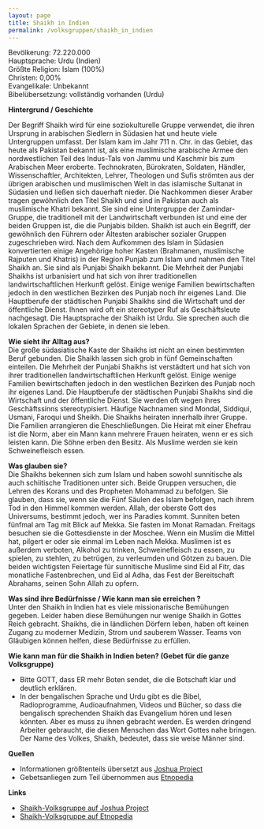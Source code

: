 ```yaml
---
layout: page
title: Shaikh in Indien
permalink: /volksgruppen/shaikh_in_indien
---
```


Bevölkerung: 72.220.000  
Hauptsprache: Urdu (Indien)  
Größte Religion: Islam (100%)  
Christen: 0,00%  
Evangelikale: Unbekannt  
Bibelübersetzung: vollständig vorhanden (Urdu)  

**Hintergrund / Geschichte**  

Der Begriff Shaikh wird für eine soziokulturelle Gruppe verwendet, 
die ihren Ursprung in arabischen Siedlern in Südasien hat und heute viele Untergruppen umfasst. 
Der Islam kam im Jahr 711 n. Chr. in das Gebiet, das heute als Pakistan bekannt ist, als eine muslimische arabische Armee den nordwestlichen Teil des Indus-Tals von Jammu und Kaschmir bis zum Arabischen Meer eroberte. 
Technokraten, Bürokraten, Soldaten, Händler, Wissenschaftler, Architekten, Lehrer, Theologen und Sufis strömten aus der übrigen arabischen und muslimischen Welt in das islamische Sultanat in Südasien und ließen sich dauerhaft nieder. 
Die Nachkommen dieser Araber tragen gewöhnlich den Titel Shaikh und sind in Pakistan auch als muslimische Khatri bekannt.
Sie sind eine Untergruppe der Zamindar-Gruppe, die traditionell mit der Landwirtschaft verbunden ist und eine der beiden Gruppen ist, 
die die Punjabis bilden. Shaikh ist auch ein Begriff, der gewöhnlich den Führern oder Ältesten arabischer sozialer Gruppen zugeschrieben wird.
Nach dem Aufkommen des Islam in Südasien konvertierten einige Angehörige hoher Kasten (Brahmanen, muslimische Rajputen und Khatris) in der Region Punjab zum Islam und nahmen den Titel Shaikh an.
Sie sind als Punjabi Shaikh bekannt. Die Mehrheit der Punjabi Shaikhs ist urbanisiert und hat sich von ihrer traditionellen landwirtschaftlichen Herkunft gelöst.
Einige wenige Familien bewirtschaften jedoch in den westlichen Bezirken des Punjab noch ihr eigenes Land. Die Hauptberufe der städtischen Punjabi Shaikhs sind die Wirtschaft und der öffentliche Dienst. 
Ihnen wird oft ein stereotyper Ruf als Geschäftsleute nachgesagt. Die Hauptsprache der Shaikh ist Urdu. 
Sie sprechen auch die lokalen Sprachen der Gebiete, in denen sie leben.

**Wie sieht ihr Alltag aus?**  
Die große südasiatische Kaste der Shaikhs ist nicht an einen bestimmten Beruf gebunden. Die Shaikh lassen sich grob in fünf Gemeinschaften einteilen.
Die Mehrheit der Punjabi Shaikhs ist verstädtert und hat sich von ihrer traditionellen landwirtschaftlichen Herkunft gelöst.
Einige wenige Familien bewirtschaften jedoch in den westlichen Bezirken des Punjab noch ihr eigenes Land.
Die Hauptberufe der städtischen Punjabi Shaikhs sind die Wirtschaft und der öffentliche Dienst.
Sie werden oft wegen ihres Geschäftssinns stereotypisiert. Häufige Nachnamen sind Mondal, Siddiqui, Usmani, Faroqui und Sheikh.
Die Shaikhs heiraten innerhalb ihrer Gruppe. Die Familien arrangieren die Eheschließungen.
Die Heirat mit einer Ehefrau ist die Norm, aber ein Mann kann mehrere Frauen heiraten, wenn er es sich leisten kann.
Die Söhne erben den Besitz. Als Muslime werden sie kein Schweinefleisch essen.

**Was glauben sie?**  
Die Shaikhs bekennen sich zum Islam und haben sowohl sunnitische als auch schiitische Traditionen unter sich.
Beide Gruppen versuchen, die Lehren des Korans und des Propheten Mohammad zu befolgen. 
Sie glauben, dass sie, wenn sie die Fünf Säulen des Islam befolgen, nach ihrem Tod in den Himmel kommen werden.
Allah, der oberste Gott des Universums, bestimmt jedoch, wer ins Paradies kommt.
Sunniten beten fünfmal am Tag mit Blick auf Mekka.
Sie fasten im Monat Ramadan. Freitags besuchen sie die Gottesdienste in der Moschee.
Wenn ein Muslim die Mittel hat, pilgert er oder sie einmal im Leben nach Mekka.
Muslimen ist es außerdem verboten, Alkohol zu trinken, Schweinefleisch zu essen, zu spielen, zu stehlen, zu betrügen, zu verleumden und Götzen zu bauen.
Die beiden wichtigsten Feiertage für sunnitische Muslime sind Eid al Fitr, das monatliche Fastenbrechen, und Eid al Adha, das Fest der Bereitschaft Abrahams, seinen Sohn Allah zu opfern.

[comment]: <> (**Hindernisse für die Erreichung der Volksgruppe**)

**Was sind ihre Bedürfnisse / Wie kann man sie erreichen ?**  
Unter den Shaikh in Indien hat es viele missionarische Bemühungen gegeben.
Leider haben diese Bemühungen nur wenige Shaikh in Gottes Reich gebracht.
Shaikhs, die in ländlichen Dörfern leben, haben oft keinen Zugang zu moderner Medizin, Strom und sauberem Wasser.
Teams von Gläubigen können helfen, diese Bedürfnisse zu erfüllen.

**Wie kann man für die Shaikh in Indien beten? (Gebet für die ganze Volksgruppe)**
* Bitte GOTT, dass ER mehr Boten sendet, die die Botschaft klar und deutlich erklären.
* In der bengalischen Sprache und Urdu gibt es die Bibel, Radioprogramme, Audioaufnahmen, Videos und Bücher, so dass die bengalisch sprechenden Shaikh das Evangelium hören und lesen könnten. 
Aber es muss zu ihnen gebracht werden. Es werden dringend Arbeiter gebraucht, die diesen Menschen das Wort Gottes nahe bringen. Der Name des Volkes, Shaikh, bedeutet, dass sie weise Männer sind.

**Quellen** 
* Informationen größtenteils übersetzt aus <a href="https://joshuaproject.net/people_groups/18084/IN" target="_blank">Joshua Project</a>
* Gebetsanliegen zum Teil übernommen aus <a href="https://de.etnopedia.org/wiki/index.php/Shaikh" target="_blank">Etnopedia</a>

**Links**  
* <a href="https://joshuaproject.net/people_groups/18084/IN" target="_blank">Shaikh-Volksgruppe auf Joshua Project</a>
* <a href="https://de.etnopedia.org/wiki/index.php/Shaikh" target="_blank">Shaikh-Volksgruppe auf Etnopedia</a>
